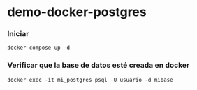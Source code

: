 # demo-docker-postgres

### Iniciar
```
docker compose up -d
```

### Verificar que la base de datos esté creada en docker

```
docker exec -it mi_postgres psql -U usuario -d mibase
```
